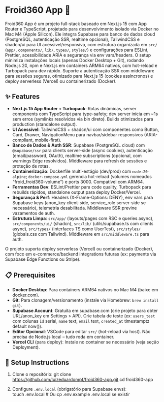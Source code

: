 # Froid360 App 🚀

Froid360 App é um projeto full-stack baseado em Next.js 15 com App Router e TypeScript, projetado para desenvolvimento isolado via Docker no Mac M4 (Apple Silicon). Ele integra Supabase para banco de dados cloud (PostgreSQL, autenticação SSR, realtime opcional), TailwindCSS e shadcn/ui para UI acessível/responsiva, com estrutura organizada em `src/` (`app/`, `components/`, `lib/`, `types/`, `styles/`) e configurações para ESLint, Prettier, acessibilidade ARIA e segurança via env vars/headers. O setup minimiza instalações locais (apenas Docker Desktop + Git), rodando Node.js 20, npm e Next.js em containers ARM64 nativos, com hot-reload e Turbopack para dev rápido. Suporte a autenticação SSR com middleware para sessões seguras, otimizado para Next.js 15 (cookies assíncronos) e deploy serverless (Vercel) ou containerizado (Docker).

## ✨ Features

- **Next.js 15 App Router + Turbopack**: Rotas dinâmicas, server components com TypeScript para type-safety; dev server inicia em ~1s sem erros (symlinks resolvidos via bin direto). Builds otimizados para production (standalone output).
- **UI Acessível**: TailwindCSS + shadcn/ui com componentes como Button, Card, Drawer, NavigationMenu para navbar/sidebar responsivos (ARIA-compliant, mobile-first).
- **Banco de Dados & Auth SSR**: Supabase (PostgreSQL cloud) com `@supabase/ssr` para clients server-side (async cookies), autenticação (email/password, OAuth), realtime subscriptions (opcional, com warnings Edge resolvidos). Middleware para refresh de sessões e proteção de rotas.
- **Containerização**: Dockerfile multi-estágio (dev/prod) com `node:20-alpine`; `docker-compose.yml` gerencia hot-reload (volumes nomeados "froid_froid360-volume") e ports 3000. Compatível com ARM64.
- **Ferramentas Dev**: ESLint/Prettier para code quality, Turbopack para rebuilds rápidos, standalone output para deploy Docker/Vercel.
- **Segurança & Perf**: Headers (X-Frame-Options: DENY), env vars para Supabase keys (anon_key client-side, service_role server-side se necessário), telemetria desabilitada. Middleware SSR previne vazamentos de auth.
- **Estrutura Limpa**: `src/app/` (layouts/pages com RSC e queries async), `src/components/ui/` (shadcn), `src/lib/` (utils/supabase.ts com clients async), `src/types/` (interfaces TS como UserTest), `src/styles/` (globals.css com Tailwind). Middleware em `src/middleware.ts` para auth.

O projeto suporta deploy serverless (Vercel) ou containerizado (Docker), com foco em e-commerce/backend integrations futuras (ex: payments via Supabase Edge Functions ou Stripe).

## 📋 Prerequisites

- **Docker Desktop**: Para containers ARM64 nativos no Mac M4 (baixe em docker.com).
- **Git**: Para clonagem/versionamento (instale via Homebrew: `brew install git`).
- **Supabase Account**: Gratuita em supabase.com (crie projeto para obter URL/anon_key em Settings > API). Crie tabela de teste (ex: `users_test` com colunas `id` serial, `name` text, `email` text, `created_at` timestamptz default now()).
- **Editor Opcional**: VSCode para editar `src/` (hot-reload via host). Não precisa de Node.js local – tudo roda em container.
- **Vercel CLI** (para deploy): Instale no container se necessário (veja seção Deployment).

## 🚀 Setup Instructions

1. Clone o repositório:
git clone https://github.com/luizeduardompf/froid360-app.git
cd froid360-app


2. Configure `.env.local` (obrigatório para Supabase envs):  
touch .env.local # Ou cp .env.example .env.local se existir